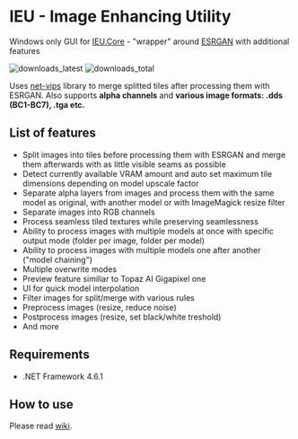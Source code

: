 # IEU - Image Enhancing Utility
Windows only GUI for [IEU.Core](https://github.com/ptrsuder/IEU.Core) - "wrapper" around [ESRGAN](https://github.com/xinntao/ESRGAN) with additional features

![downloads_latest](https://img.shields.io/github/downloads/ptrsuder/IEU.Winforms/latest/total.svg?color=blue)
![downloads_total](https://img.shields.io/github/downloads/ptrsuder/IEU.Winforms/total.svg?label=downloads%40total)

Uses [net-vips](https://github.com/kleisauke/net-vips) library to merge splitted tiles after processing them with ESRGAN. Also supports **alpha channels** and **various image formats: .dds (BC1-BC7), .tga etc.**

## List of features
* Split images into tiles before processing them with ESRGAN and merge them afterwards with as little visible seams as possible
* Detect currently available VRAM amount and auto set maximum tile dimensions depending on model upscale factor
* Separate alpha layers from images and process them with the same model as original, with another model or with ImageMagick resize filter
* Separate images into RGB channels
* Process seamless tiled textures while preserving seamlessness
* Ability to process images with multiple models at once with specific output mode (folder per image, folder per model)
* Ability to process images with multiple models one after another ("model chaining")
* Multiple overwrite modes
* Preview feature similiar to Topaz AI Gigapixel one
* UI for quick model interpolation
* Filter images for split/merge with various rules
* Preprocess images (resize, reduce noise)
* Postprocess images  (resize, set black/white treshold)
* And more

## Requirements

* .NET Framework 4.6.1

## How to use
Please read [wiki](https://github.com/ptrsuder/IEU.Winforms/wiki/Basic-usage).
